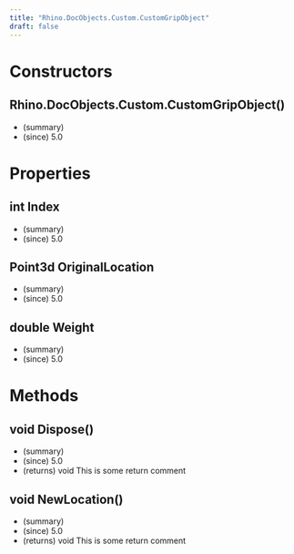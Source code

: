 ```yaml
---
title: "Rhino.DocObjects.Custom.CustomGripObject"
draft: false
---
```


# Constructors
## Rhino.DocObjects.Custom.CustomGripObject()
- (summary) 
- (since) 5.0
# Properties
## int Index
- (summary) 
- (since) 5.0
## Point3d OriginalLocation
- (summary) 
- (since) 5.0
## double Weight
- (summary) 
- (since) 5.0
# Methods
## void Dispose()
- (summary) 
- (since) 5.0
- (returns) void This is some return comment
## void NewLocation()
- (summary) 
- (since) 5.0
- (returns) void This is some return comment
